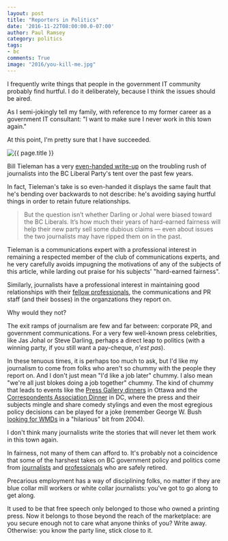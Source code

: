 ```yaml
---
layout: post
title: "Reporters in Politics"
date: '2016-11-22T08:00:00.0-07:00'
author: Paul Ramsey
category: politics
tags:
- bc
comments: True
image: "2016/you-kill-me.jpg"
---
```


I frequently write things that people in the government IT community probably find hurtful. I do it deliberately, because I think the issues should be aired.

As I semi-jokingly tell my family, with reference to my former career as a government IT consultant: "I want to make sure I never work in this town again." 

At this point, I'm pretty sure that I have succeeded.

<img src="{{ site.images }}{{ page.image }}" alt='{{ page.title }}' />

Bill Tieleman has a very [even-handed write-up](http://thetyee.ca/Opinion/2016/11/22/Journalists-Jumping-to-BC-Liberal-Jobs/) on the troubling rush of journalists into the BC Liberal Party's tent over the past few years. 

In fact, Tieleman's take is so even-handed it displays the same fault that he's bending over backwards to not describe: he's avoiding saying hurtful things in order to retain future relationships. 

> But the question isn’t whether Darling or Johal were biased toward the BC Liberals. It’s how much their years of hard-earned fairness will help their new party sell some dubious claims — even about issues the two journalists may have ripped them on in the past.

Tieleman is a communications expert with a professional interest in remaining a respected member of the club of communications experts, and he very carefully avoids impugning the motivations of any of the subjects of this article, while larding out praise for his subjects' "hard-earned fairness".

Similarly, journalists have a professional interest in maintaining good relationships with their [fellow professionals](http://therealstory.ca/2011-07-25/bc-politics/two-sides-good-one-side-bad), the communications and PR staff (and their bosses) in the organzations they report on. 

Why would they not?

The exit ramps of journalism are few and far between: corporate PR, and government communications. For a very few well-known press celebrities, like Jas Johal or Steve Darling, perhaps a direct leap to politics (with a winning party, if you still want a pay-cheque, *n'est pas*). 

In these tenuous times, it is perhaps too much to ask, but I'd like my journalism to come from folks who aren't so chummy with the people they report on. And I don't just mean "I'd like a job later" chummy. I also mean "we're all just blokes doing a job together" chummy. The kind of chummy that leads to events like the [Press Gallery dinners](http://www.cbc.ca/news/trending/parliamentary-press-gallery-dinner-2016-1.3617005) in Ottawa and the [Correspondents Association Dinner](https://www.youtube.com/watch?v=hA5ezR0Kh80) in DC, where the press and their subjects mingle and share comedy stylings and even the most egregious policy decisions can be played for a joke (remember George W. Bush [looking for WMDs](https://www.youtube.com/watch?v=nKX6luiMINQ&t=0m29s) in a "hilarious" bit from 2004).

I don't think many journalists write the stories that will never let them work in this town again. 

In fairness, not many of them can afford to. It's probably not a coincidence that some of the harshest takes on BC government policy and politics come from [journalists](https://rafeonline.com/) and [professionals](https://in-sights.ca/) who are safely retired.

Precarious employment has a way of disciplining folks, no matter if they are blue collar mill workers or white collar journalists: you've got to go along to get along. 

It used to be that free speech only belonged to those who owned a printing press. Now it belongs to those beyond the reach of the marketplace: are you secure enough not to care what anyone thinks of you? Write away. Otherwise: you know the party line, stick close to it.

